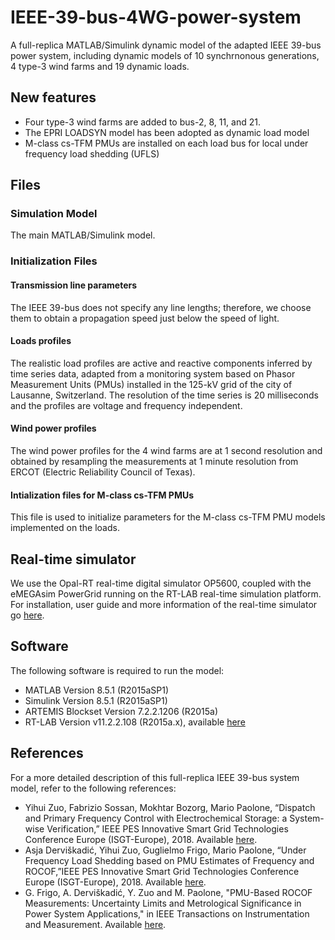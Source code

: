 # IEEE-39-bus-4WG-power-system
A full-replica MATLAB/Simulink dynamic model of the adapted IEEE 39-bus power system, including dynamic models of 10 synchrnonous generations, 4 type-3 wind farms and 19 dynamic loads. 
## New features
* Four type-3 wind farms are added to bus-2, 8, 11, and 21.
* The EPRI LOADSYN model has been adopted as dynamic load model
* M-class cs-TFM PMUs are installed on each load bus for local under frequency load shedding (UFLS)

## Files
### Simulation Model 
The main MATLAB/Simulink model.
### Initialization Files
#### Transmission line parameters
The IEEE 39-bus does not specify any line lengths; therefore, we choose them to obtain a propagation speed just below the speed of light. 
#### Loads profiles
The realistic load profiles are active and reactive components inferred by time series data, adapted from a monitoring system based on Phasor Measurement Units (PMUs) installed in the 125-kV grid of the city of Lausanne, Switzerland. The resolution of the time series is 20 milliseconds and the profiles are voltage and frequency independent. 
#### Wind power profiles 
The wind power profiles for the 4 wind farms are at 1 second resolution and obtained by resampling the measurements at 1 minute resolution from ERCOT (Electric Reliability Council of Texas).
#### Intialization files for M-class cs-TFM PMUs
This file is used to initialize parameters for the M-class cs-TFM PMU models implemented on the loads.
## Real-time simulator 
We use the Opal-RT real-time digital simulator OP5600, coupled with the eMEGAsim PowerGrid running on the RT-LAB real-time simulation platform. For installation, user guide and more information of the real-time simulator go [here](https://www.opal-rt.com/).
## Software 
The following software is required to run the model:
* MATLAB Version 8.5.1 (R2015aSP1)   
* Simulink Version 8.5.1 (R2015aSP1)   
* ARTEMIS Blockset Version 7.2.2.1206 (R2015a)   
* RT-LAB Version v11.2.2.108 (R2015a.x), available [here](https://www.opal-rt.com/)

## References 
For a more detailed description of this full-replica IEEE 39-bus system model, refer to the following references:
* Yihui Zuo, Fabrizio Sossan, Mokhtar Bozorg, Mario Paolone, “Dispatch and Primary Frequency Control with Electrochemical Storage: a System-wise Verification,” IEEE PES Innovative Smart Grid Technologies Conference Europe (ISGT-Europe), 2018. Available [here](https://ieeexplore.ieee.org/document/8571832).
* Asja Derviškadić, Yihui Zuo, Guglielmo Frigo, Mario Paolone, “Under Frequency Load Shedding based on PMU Estimates of Frequency and ROCOF,”IEEE PES Innovative Smart Grid Technologies Conference Europe (ISGT-Europe), 2018. Available [here](https://ieeexplore.ieee.org/document/8571481).
* G. Frigo, A. Derviškadić, Y. Zuo and M. Paolone, "PMU-Based ROCOF Measurements: Uncertainty Limits and Metrological Significance in Power System Applications," in IEEE Transactions on Instrumentation and Measurement. Available [here](http://ieeexplore.ieee.org/stamp/stamp.jsp?tp=&arnumber=8675542&isnumber=4407674).

